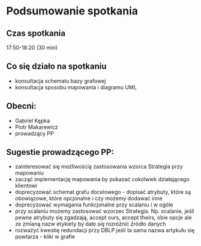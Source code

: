 # Podsumowanie spotkania

## Czas spotkania
17:50-18:20 (30 min)

## Co się działo na spotkaniu
- konsultacja schematu bazy grafowej
- konsultacja sposobu mapowania i diagramu UML 

## Obecni:
 - Gabriel Kępka
 - Piotr Makarewicz
 - prowadzący PP

## Sugestie prowadzącego PP:
 - zainteresować się możliwością zastosowania wzorca Strategia przy mapowaniu
 - zacząć implementację mapowania by pokazać cokolwiek działającego klientowi
 - doprecyzować schemat grafu docelowego - dopisać atrybuty, które są obowiązowe, które opcjonalne i czy możemy dodawać inne
 - doprecyzować wymagania funkcjonalne przy scalaniu i w ogóle
 - przy scalaniu możemy zastosować wzorzec Strategia. Np. scalanie, jeśli pewne atrybuty się zgadzają, accept ours, accept theirs, obie opcje ale ze zmianą nazw etykiety by dało się rozróżnić źródło danych
 - rozważyć kwestię redundacji przy DBLP jeśli ta sama nazwa artykułu się powtarza - kliki w grafie
